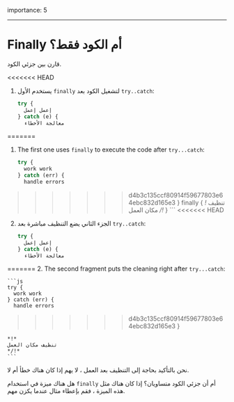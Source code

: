 importance: 5

---

# Finally  أم الكود فقط؟

قارن بين جزئي الكود.

<<<<<<< HEAD
1. يستخدم الأول `finally` لتشغيل الكود بعد `try..catch`:

    ```js
    try {
      إعمل إعمل
    } catch (e) {
      معالجة الأخطاء
=======
1. The first one uses `finally` to execute the code after `try...catch`:

    ```js
    try {
      work work
    } catch (err) {
      handle errors
>>>>>>> d4b3c135ccf80914f59677803e64ebc832d165e3
    } finally {
    *!*
      تنظيف مكان العمل
    */!*
    }
    ```
<<<<<<< HEAD
2. الجزء الثاني يضع التنظيف مباشرة بعد `try..catch`:

    ```js
    try {
      إعمل إعمل
    } catch (e) {
      معالجة الأخطاء
=======
2. The second fragment puts the cleaning right after `try...catch`:

    ```js
    try {
      work work
    } catch (err) {
      handle errors
>>>>>>> d4b3c135ccf80914f59677803e64ebc832d165e3
    }

    *!*
    تنظيف مكان العمل
    */!*
    ```

نحن بالتأكيد بحاجة إلى التنظيف بعد العمل ، لا يهم إذا كان هناك خطأ أم لا.

هل هناك ميزة في استخدام `finally` أم أن جزئي الكود متساويان؟ إذا كان هناك مثل هذه الميزة ، فقم بإعطاء مثال عندما يكزن مهم.
